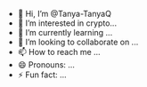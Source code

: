 - 👋 Hi, I’m @Tanya-TanyaQ
- 👀 I’m interested in crypto...
- 🌱 I’m currently learning ...
- 💞️ I’m looking to collaborate on ...
- 📫 How to reach me ...
- 😄 Pronouns: ...
- ⚡ Fun fact: ... 
 
